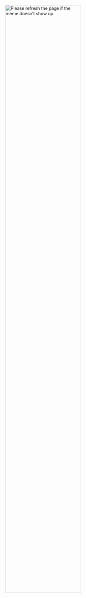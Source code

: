 <img src='https://random-memer.herokuapp.com/' title="Meme" alt="Please refresh the page if the meme doesn't show up." style="width:7o%;height:70%">
